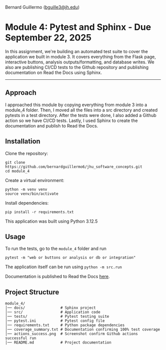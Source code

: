 Bernard Guillermo (bguille3@jh.edu)


# Module 4: Pytest and Sphinx - Due September 22, 2025

In this assignment, we're building an automated test suite to cover the application we built in module 3. It covers everything from the Flask page, interactive buttons, analysis outputs/formatting, and database writes. We also are publishing CI/CD tests to the Github repository and publishing documentation on Read the Docs using Sphinx.

---

## Approach
I approached this module by copying everything from module 3 into a module_4 folder. Then, I moved all the files into a src directory and created pytests in a test directory. After the tests were done, I also added a Github action so we have CI/CD tests. Lastly, I used Sphinx to create the documentation and publish to Read the Docs.


## Installation

Clone the repository:
```
git clone https://github.com/bernardguillermo6/jhu_software_concepts.git
cd module_4
```

Create a virtual environment:
```
python -m venv venv
source venv/bin/activate
```

Install dependencies:
```
pip install -r requirements.txt
```
This application was built using Python 3.12.5

## Usage
To run the tests, go to the `module_4` folder and run
```
pytest -m "web or buttons or analysis or db or integration"
```
The application itself can be run using `python -m src.run`

Documentation is published to Read the Docs [here](https://jhu-software-concepts-bguillermo.readthedocs.io/en/latest/).

## Project Structure
```
module_4/
│── docs/                # Sphinx project
│── src/                 # Application code
│── tests/               # Pytest testing suite
│── pytest.ini           # Pytest config file
│── requirements.txt     # Python package dependencies
│── coverage_summary.txt # Documentation confirming 100% test coverage
│── actions_success.png  # Screenshot confirm Github actions successful run
│── README.md            # Project documentation
```



